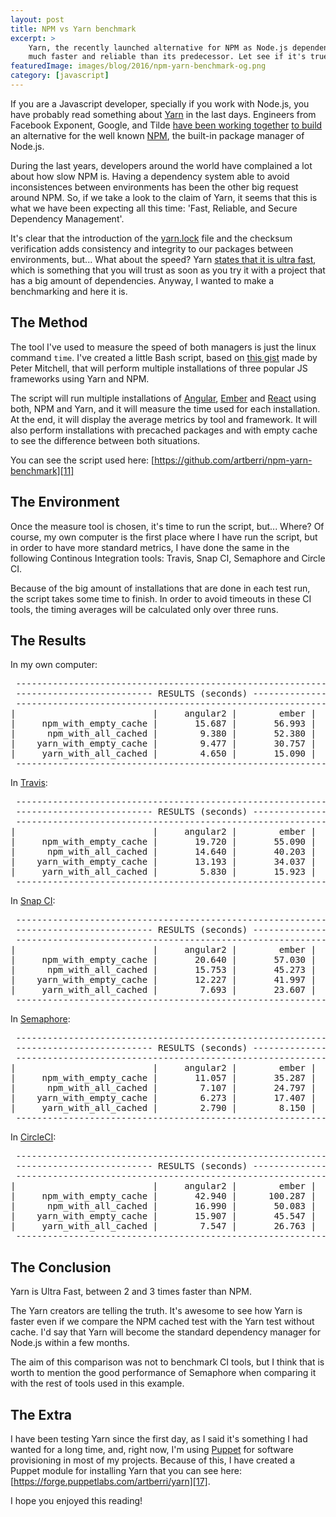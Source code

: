 ```yaml
---
layout: post
title: NPM vs Yarn benchmark
excerpt: >
    Yarn, the recently launched alternative for NPM as Node.js dependency manager, claims to be
    much faster and reliable than its predecessor. Let see if it's true.
featuredImage: images/blog/2016/npm-yarn-benchmark-og.png
category: [javascript]
---
```


If you are a Javascript developer, specially if you work with Node.js, you have probably read something
about [Yarn][1] in the last days. Engineers from Facebook Exponent, Google, and Tilde [have been
working together][2] [to build][3] an alternative for the well known [NPM][4], the built-in package manager of
Node.js.

During the last years, developers around the world have complained a lot about how slow NPM is. Having a
dependency system able to avoid inconsistences between environments has been the other big request around
NPM. So, if we take a look to the claim of Yarn, it seems that this is what we have been expecting all this
time: 'Fast, Reliable, and Secure Dependency Management'.

It's clear that the introduction of the [yarn.lock][5] file and the checksum verification adds consistency and
integrity to our packages between environments, but... What about the speed? Yarn [states that it is ultra fast][6],
which is something that you will trust as soon as you try it with a project that has a big amount of dependencies.
Anyway, I wanted to make a benchmarking and here it is.

## The Method

The tool I've used to measure the speed of both managers is just the linux command `time`. I've created a little Bash
script, based on [this gist][7] made by Peter Mitchell, that will perform multiple installations of three popular JS
frameworks using Yarn and NPM.

The script will run multiple installations of [Angular][8], [Ember][9] and [React][10] using both, NPM and Yarn, and it
will measure the time used for each installation. At the end, it will display the average metrics by tool and framework.
It will also perform installations with precached packages and with empty cache to see the difference between both
situations.

You can see the script used here:
[https://github.com/artberri/npm-yarn-benchmark][11]

## The Environment

Once the measure tool is chosen, it's time to run the script, but... Where? Of course, my own computer is the first place
where I have run the script, but in order to have more standard metrics, I have done the same in the following Continous
Integration tools: Travis, Snap CI, Semaphore and Circle CI.

Because of the big amount of installations that are done in each test run, the script takes some time to finish. In order
to avoid timeouts in these CI tools, the timing averages will be calculated only over three runs.

## The Results

In my own computer:

<pre class="pre">
 -----------------------------------------------------------------------
 -------------------------- RESULTS (seconds) --------------------------
 -----------------------------------------------------------------------
|                          |     angular2 |        ember |        react |
|     npm_with_empty_cache |       15.687 |       56.993 |       93.650 |
|      npm_with_all_cached |        9.380 |       52.380 |       81.213 |
|    yarn_with_empty_cache |        9.477 |       30.757 |       37.497 |
|     yarn_with_all_cached |        4.650 |       15.090 |       17.730 |
 -----------------------------------------------------------------------
</pre>

In [Travis][12]:

<pre class="pre">
 -----------------------------------------------------------------------
 -------------------------- RESULTS (seconds) --------------------------
 -----------------------------------------------------------------------
|                          |     angular2 |        ember |        react |
|     npm_with_empty_cache |       19.720 |       55.090 |       76.233 |
|      npm_with_all_cached |       14.640 |       40.203 |       56.467 |
|    yarn_with_empty_cache |       13.193 |       34.037 |       43.663 |
|     yarn_with_all_cached |        5.830 |       15.923 |       40.420 |
 -----------------------------------------------------------------------
</pre>

In [Snap CI][13]:

<pre class="pre">
 -----------------------------------------------------------------------
 -------------------------- RESULTS (seconds) --------------------------
 -----------------------------------------------------------------------
|                          |     angular2 |        ember |        react |
|     npm_with_empty_cache |       20.640 |       57.030 |      120.470 |
|      npm_with_all_cached |       15.753 |       45.273 |       62.597 |
|    yarn_with_empty_cache |       12.227 |       41.997 |       51.863 |
|     yarn_with_all_cached |        7.693 |       23.607 |       24.490 |
 -----------------------------------------------------------------------
</pre>

In [Semaphore][14]:

<pre class="pre">
 -----------------------------------------------------------------------
 -------------------------- RESULTS (seconds) --------------------------
 -----------------------------------------------------------------------
|                          |     angular2 |        ember |        react |
|     npm_with_empty_cache |       11.057 |       35.287 |       54.203 |
|      npm_with_all_cached |        7.107 |       24.797 |       31.300 |
|    yarn_with_empty_cache |        6.273 |       17.407 |       22.777 |
|     yarn_with_all_cached |        2.790 |        8.150 |        9.380 |
 -----------------------------------------------------------------------
</pre>

In [CircleCI][15]:

<pre class="pre">
 -----------------------------------------------------------------------
 -------------------------- RESULTS (seconds) --------------------------
 -----------------------------------------------------------------------
|                          |     angular2 |        ember |        react |
|     npm_with_empty_cache |       42.940 |      100.287 |      163.550 |
|      npm_with_all_cached |       16.990 |       50.083 |       67.000 |
|    yarn_with_empty_cache |       15.907 |       45.547 |       58.113 |
|     yarn_with_all_cached |        7.547 |       26.763 |       27.130 |
 -----------------------------------------------------------------------
</pre>

## The Conclusion

Yarn is Ultra Fast, between 2 and 3 times faster than NPM.

The Yarn creators are telling the truth. It's awesome to see how Yarn is faster even if we compare the NPM cached test with
the Yarn test without cache. I'd say that Yarn will become the standard dependency manager for Node.js within a few months.

The aim of this comparison was not to benchmark CI tools, but I think that is worth to mention the good performance of
Semaphore when comparing it with the rest of tools used in this example.

## The Extra

I have been testing Yarn since the first day, as I said it's something I had wanted for a long time, and, right now, I'm using
[Puppet][16] for software provisioning in most of my projects. Because of this, I have created a Puppet module for installing
Yarn that you can see here: [https://forge.puppetlabs.com/artberri/yarn][17].

I hope you enjoyed this reading!

[1]: https://yarnpkg.com/
[2]: https://code.facebook.com/posts/1840075619545360
[3]: http://yehudakatz.com/2016/10/11/im-excited-to-work-on-yarn-the-new-js-package-manager-2/
[4]: https://www.npmjs.com/
[5]: https://yarnpkg.com/en/docs/yarn-lock
[6]: https://yarnpkg.com/en/compare
[7]: https://gist.github.com/peterjmit/3864743
[8]: https://angular.io/
[9]: http://emberjs.com/
[10]: https://facebook.github.io/react/
[11]: https://github.com/artberri/npm-yarn-benchmark
[12]: https://travis-ci.org/artberri/npm-yarn-benchmark
[13]: https://snap-ci.com/artberri/npm-yarn-benchmark/
[14]: https://semaphoreci.com/artberri/npm-yarn-benchmark/
[15]: https://circleci.com/gh/artberri/npm-yarn-benchmark
[16]: https://puppet.com/
[17]: https://forge.puppetlabs.com/artberri/yarn
